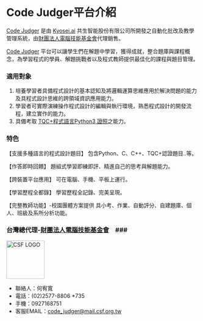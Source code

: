 # Code Judger平台介紹 #

[Code Judger](http://www.codejudger.com) 是由 [Kyosei.ai](https://kyosei.ai/) 共生智能股份有限公司所開發之自動化批改及教學管理系統，由[財團法人電腦技能基金會](https://www.csf.org.tw/main/index.asp)代理銷售。

[Code Judger](http://www.codejudger.com) 平台可以讓學生們在解題中學習，獲得成就，整合題庫與課程概念，為學習程式的學員、解題挑戰者以及程式教師提供最佳化的課程與題目管理。

### 適用對象 ###
1.	培養學習者具備程式設計的基本認知及將邏輯運算思維應用於解決問題的能力及具程式設計思維的跨領域資訊應用能力。
2.	學習者可實際演練操作程式設計的編輯與執行環境，熟悉程式設計的開發流程，建立實作的能力。
3.	具備考取 [TQC+程式語言Python3 證照](http://www.tqcplus.org.tw/content_brochure_PPY.asp)之能力。

### 特色 ###

【支援多種語言的程式設計題目】
包含Python、C、C++、TQC+認證題目..等。

【作答即時回饋】
題組式學習即練即評、精進自己的思考與解題能力。

【跨裝置平台應用】
可在電腦、手機、平板上運行。

【學習歷程全都錄】
學習歷程全記錄、完美呈現。

【完整教師功能】-校園團體方案提供
具小考、作業、自動評分、自建題庫、個人、班級及系所分析功能。

### 台灣總代理-[財團法人電腦技能基金會](https://www.csf.org.tw/main/index.asp)　###

<img src="https://i.imgur.com/Sh1d4RZ.png" title="CSF LOGO" alt="CSF LOGO" width="100" height="100" />

* 聯絡人：何宥寬 
* 電話：(02)2577-8806 *735
* 手機：0927168751
* 客服EMAIL：[code_judger@mail.csf.org.tw](mailto:code_judger@mail.csf.org.tw)

